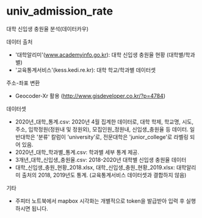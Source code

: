 # univ_admission_rate
대학 신입생 충원율 분석(데이터카우)


데이터 출처
- '대학알리미'(www.academyinfo.go.kr): 대학 신입생 충원율 현황 (대학별/학과별)
- '교육통계서비스'(kess.kedi.re.kr): 대학 학교/학과별 데이터셋

주소-좌표 변환
- Geocoder-Xr 활용 (http://www.gisdeveloper.co.kr/?p=4784)

데이터셋
- 2020년_대학_통계.csv: 2020년 4월 집계한 데이터로, 대학 학제, 학교명, 시도, 주소, 입학정원(정원내 및 정원외), 모집인원_정원내, 신입생_충원율 등 데이터. 일반대학은 '분류' 칼럼이 'university'로, 전문대학은 'junior_college'로 라벨링 되어 있음.
- 2020년_대학_학과별_통계.csv: 학과별 세부 통계 제공.
- 3개년_대학_신입생_충원율.csv: 2018-2020년 대학별 신입생 충원율 데이터
- 대학_신입생_충원_현황_2018.xlsx, 대학_신입생_충원_현황_2019.xlsx: 대학알리미 출처의 2018, 2019년도 통계. (교육통계서비스 데이터셋과 결합하지 않음)

기타
- 주피터 노트북에서 mapbox 시각화는 개별적으로 token을 발급받아 입력 후 실행하시면 됩니다.
